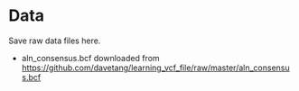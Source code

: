 # Data

Save raw data files here.

* aln_consensus.bcf downloaded from https://github.com/davetang/learning_vcf_file/raw/master/aln_consensus.bcf

